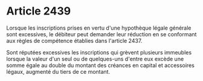 # Article 2439

Lorsque les inscriptions prises en vertu d'une hypothèque légale générale sont excessives, le débiteur peut demander leur réduction en se conformant aux règles de compétence établies dans l'article 2437.

Sont réputées excessives les inscriptions qui grèvent plusieurs immeubles lorsque la valeur d'un seul ou de quelques-uns d'entre eux excède une somme égale au double du montant des créances en capital et accessoires légaux, augmenté du tiers de ce montant.
